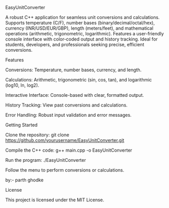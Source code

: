 EasyUnitConverter

A robust C++ application for seamless unit conversions and calculations. Supports temperature (C/F), number bases (binary/decimal/octal/hex), currency (INR/USD/EUR/GBP), length (meters/feet), and mathematical operations (arithmetic, trigonometric, logarithmic). Features a user-friendly console interface with color-coded output and history tracking. Ideal for students, developers, and professionals seeking precise, efficient conversions.


Features

Conversions: Temperature, number bases, currency, and length.

Calculations: Arithmetic, trigonometric (sin, cos, tan), and logarithmic (log10, ln, log2).

Interactive Interface: Console-based with clear, formatted output.

History Tracking: View past conversions and calculations.

Error Handling: Robust input validation and error messages.

Getting Started

Clone the repository: git clone https://github.com/yourusername/EasyUnitConverter.git



Compile the C++ code: g++ main.cpp -o EasyUnitConverter

Run the program: ./EasyUnitConverter

Follow the menu to perform conversions or calculations.

by:- parth ghodke

License

This project is licensed under the MIT License.
